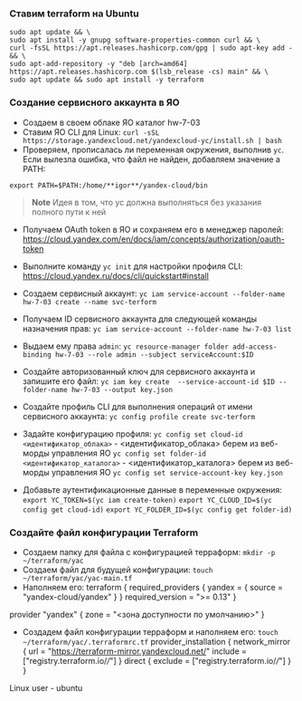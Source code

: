 ### Ставим terraform на Ubuntu
```
sudo apt update && \
sudo apt install -y gnupg software-properties-common curl && \
curl -fsSL https://apt.releases.hashicorp.com/gpg | sudo apt-key add - && \
sudo apt-add-repository -y "deb [arch=amd64] https://apt.releases.hashicorp.com $(lsb_release -cs) main" && \
sudo apt update && sudo apt install -y terraform
```

### Создание сервисного аккаунта в ЯО
- Создаем в своем облаке ЯО каталог hw-7-03
- Ставим ЯО CLI для Linux: `curl -sSL https://storage.yandexcloud.net/yandexcloud-yc/install.sh | bash`
- Проверяем, прописалась ли переменная окружения, выполнив `yc`. Если вылезла ошибка, что файл не найден, добавляем значение а PATH:
```
export PATH=$PATH:/home/**igor**/yandex-cloud/bin
```
> **Note**
> Идея в том, что yc должна выполняться без указания полного пути к ней

- Получаем OAuth token в ЯО и сохраняем его в менеджер паролей: https://cloud.yandex.com/en/docs/iam/concepts/authorization/oauth-token
- Выполните команду `yc init` для настройки профиля CLI: https://cloud.yandex.ru/docs/cli/quickstart#install
- Создаем сервисный аккаунт:
```yc iam service-account --folder-name hw-7-03 create --name svc-terform```
- Получаем ID сервисного аккаунта для следующей команды назначения прав:
```yc iam service-account --folder-name hw-7-03 list```
- Выдаем ему права `admin`:
```yc resource-manager folder add-access-binding hw-7-03 --role admin --subject serviceAccount:$ID```
- Создайте авторизованный ключ для сервисного аккаунта и запишите его файл:
```yc iam key create  --service-account-id $ID --folder-name hw-7-03 --output key.json```
- Создайте профиль CLI для выполнения операций от имени сервисного аккаунта:
```yc config profile create svc-terform```

- Задайте конфигурацию профиля:
`yc config set cloud-id <идентификатор_облака>` - <идентификатор_облака> берем из веб-морды управления ЯО
`yc config set folder-id <идентификатор_каталога>`  - <идентификатор_каталога> берем из веб-морды управления ЯО
`yc config set service-account-key key.json`

- Добавьте аутентификационные данные в переменные окружения:
`export YC_TOKEN=$(yc iam create-token)`
`export YC_CLOUD_ID=$(yc config get cloud-id)`
`export YC_FOLDER_ID=$(yc config get folder-id)`

### Создайте файл конфигурации Terraform
- Создаем папку для файла с конфигурацией терраформ: `mkdir -p ~/terraform/yac`
- Создаем файл для будущей конфигурации: `touch ~/terraform/yac/yac-main.tf`
- Наполняем его:
terraform {
  required_providers {
    yandex = {
      source = "yandex-cloud/yandex"
    }
  }
  required_version = ">= 0.13"
}

provider "yandex" {
  zone = "<зона доступности по умолчанию>"
}
- Создадем файл конфигурации терраформ и наполняем его:
`touch ~/terraform/yac/.terraformrc.tf`
provider_installation {
  network_mirror {
    url = "https://terraform-mirror.yandexcloud.net/"
    include = ["registry.terraform.io/*/*"]
  }
  direct {
    exclude = ["registry.terraform.io/*/*"]
  }
}

Linux user - ubuntu